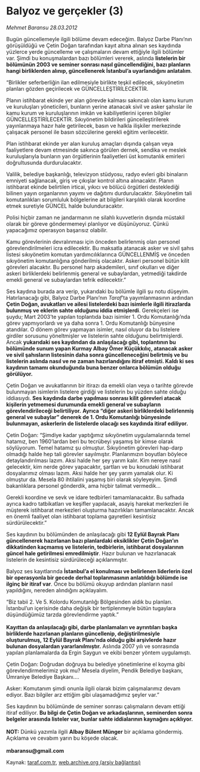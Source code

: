 # Balyoz ve gerçekler (3)

*Mehmet Baransu 28.03.2012*

<div class="yazi"><p>Bugün güncellemeyle ilgili bölüme devam edeceğim. Balyoz Darbe Planı’nın görüşüldüğü ve Çetin Doğan tarafından kayıt altına alınan ses kaydında yüzlerce yerde güncelleme ve çalışmaların devam ettiğiyle ilgili bölümler var. Şimdi bu konuşmalardan bazı bölümleri vererek, aslında <b>listelerin bir bölümünün 2003 ve seminer sonrası nasıl güncellendiğini, bazı planların hangi birliklerden alınıp, güncellenerek İstanbul’a uyarlandığını anlatalım</b>. </p>
<p>“Birlikler seferberliğin ilan edilmesiyle birlikte teşkil edilecek, sıkıyönetim planları gözden geçirilecek ve GÜNCELLEŞTİRİLECEKTİR. </p>
<p>Planın istihbarat ekinde yer alan görevde kalması sakıncalı olan kamu kurum ve kuruluşları yöneticileri, bunların yerine atanacak sivil ve asker şahıslar ile kamu kurum ve kuruluşlarının imkân ve kabiliyetlerini içeren bilgiler GÜNCELLEŞTİRİLECEKTİR. Sıkıyönetim bildirileri güncelleştirilerek yayınlanmaya hazır hale getirilecek, basın ve halkla ilişkiler merkezinde çalışacak personel ile basın sözcülerine gerekli eğitim verilecektir. </p>
<p>Plan istihbarat ekinde yer alan kuruluş amaçları dışında çalışan veya faaliyetlere devam etmesinde sakınca görülen dernek, sendika ve meslek kuruluşlarıyla bunların yan örgütlerinin faaliyetleri üst komutanlık emirleri doğrultusunda durdurulacaktır. </p>
<p>Valilik, belediye başkanlığı, televizyon stüdyosu, radyo evleri gibi binaların emniyeti sağlanacak, giriş ve çıkışlar kontrol altına alınacaktır. Planın istihbarat ekinde belirtilen irticai, yıkıcı ve bölücü örgütleri desteklediği bilinen yayın organlarının yayımı ve dağıtımı durdurulacaktır. Sıkıyönetim tali komutanlıkları sorumluluk bölgelerine ait bilgileri karşılıklı olarak koordine etmek suretiyle GÜNCEL halde bulunduracaktır. </p>
<p>Polisi hiçbir zaman ne jandarmanın ne silahlı kuvvetlerin dışında müstakil olarak bir göreve göndermemeyi planlıyor ve düşünüyoruz. Çünkü yapacağımız operasyon başarısız olabilir. </p>
<p>Kamu görevlerinin devralınması için önceden belirlenmiş olan personel görevlendirilmeleri icra edilecektir. Bu maksatla atanacak asker ve sivil şahıs listesi sıkıyönetim komutan yardımcılıklarınca GÜNCELLENMİŞ ve önceden sıkıyönetim komutanlığına gönderilmiş olacaktır. Askeri personel bütün kilit görevleri alacaktır. Bu personel harp akademileri, sınıf okulları ve diğer askeri birliklerdeki belirlenmiş general ve subaylardan, yetmediği takdirde emekli general ve subaylardan tefrik edilecektir.”</p>
<p>Ses kaydına burada ara verip, yukarıdaki bu bölümle ilgili şu notu düşeyim. Hatırlanacağı gibi, Balyoz Darbe Planı’nın <i>Taraf</i>’ta yayımlanmasının ardından <b>Çetin Doğan, avukatları ve ailesi listelerdeki bazı isimlerle ilgili itirazlarda bulunmuş ve eklerin sahte olduğunu iddia etmişlerdi</b>. Gerekçeleri ise şuydu; Mart 2003’te yapılan toplantıda bazı isimler 1. Ordu Komutanlığı’nda görev yapmıyorlardı ve ya daha sonra 1. Ordu Komutanlığı bünyesine atandılar. O dönem görev yapmayan isimler, nasıl oluyor da bu listelere girdiler sorusunu yöneltmişler ve listelerin sahte olduğunu belirtmişlerdi. Ancak <b>yukarıdaki ses kaydından da anlaşılacağı gibi, toplantının bu bölümünde sunum yapan Kurmay Albay Ömer Küçükkılıç, atanacak asker ve sivil şahısların listesinin daha sonra güncelleneceğini belirtmiş ve bu listelerin aslında nasıl ve ne zaman hazırlandığını itiraf etmişti. Kaldı ki ses kaydının tamamı okunduğunda buna benzer onlarca bölümün olduğu görülüyor.</b> </p>
<p>Çetin Doğan ve avukatlarının bir itirazı da emekli olan veya o tarihte görevde bulunmayan isimlerin listelere girdiği ve listelerin bu yüzden sahte olduğu iddiasıydı. <b>Ses kaydında darbe yapılması sonrası kilit görevleri atacak kişilerin yetmemesi durumunda emekli general ve subayların görevlendirileceği belirtiliyor.</b> <b>Ayrıca “diğer askeri birliklerdeki belirlenmiş general ve subaylar” denerek de 1. Ordu Komutanlığı bünyesinde bulunmayan, askerlerin de listelerde olacağı ses kaydında itiraf ediliyor. </b></p>
<p>Çetin Doğan: “Şimdiye kadar yaptığımız sıkıyönetim uygulamalarında temel hatamız, ben 1960’lardan beri bu tecrübeyi yaşamış bir kimse olarak söylüyorum. Temel hatamız şu olmuştur. Sıkıyönetim görevleri hap-darp olmadığı halde hep tali görevler sayılmıştır. Planlarımızın boyutları böylece detaylandırılması lazım. Aksi halde her şey yarım kalır. Kim nereye nasıl gelecektir, kim nerde görev yapacaktır, şartları ve bu konudaki istihbarat dosyalarımız olması lazım. Aksi halde her şey yarım yamalak olur. Ki olmuştur da. Mesela 80 ihtilalini yaşamış biri olarak söyleyeyim. Şimdi bakanlıklara personel gönderdik, ama hiçbir talimat vermedik...</p>
<p>Gerekli koordine ve sevk ve idare tedbirleri tamamlanacaktır. Bu safhada ayrıca kadro tatbikatları ve keşifler yapılacak, asayiş harekat merkezleri ile müşterek istihbarat merkezleri oluşturma hazırlıkları tamamlanacaktır. Ancak en önemli faaliyet olan istihbarat toplama gayretleri kesintisiz sürdürülecektir.”</p>
<p>Ses kaydının bu bölümünden de anlaşılacağı gibi <b>12 Eylül Bayrak Planı güncellenerek hazırlanan bazı planlardaki eksiklikler Çetin Doğan’ın dikkatinden kaçmamış ve listelerin, tedbirlerin, istihbarat dosyalarının güncel hale getirilmesi emredilmiştir</b>. Hazır bulunan ve hazırlanacak listelerin de kesintisiz sürdürüleceği açıklanmıştır. </p>
<p>Balyoz ses kayıtlarında <b>İstanbul’a el konulması ve belirlenen liderlerin özel bir operasyonla bir gecede derhal toplanmasının anlatıldığı bölümde ise ilginç bir itiraf var</b>. Önce bu bölümü okuyup ardından planların nasıl yapıldığını, nereden alındığını açıklayalım.</p>
<p>“Biz tabii 2. Ve 5. Kolordu Komutanlığı Bölgesinden aldık bu planları. İstanbul’un içerisinde daha değişik bir tertiplenmeyle bütün tugaylara düşündüğümüz tarzda görevlendirme yaptık.”<br/><br/><b>Kayıttan da anlaşılacağı gibi, darbe planlamaları ve ayrıntıları başka birliklerde hazırlanan planların güncellenip, değiştirilmesiyle oluşturulmuş, 12 Eylül Bayrak Planı’nda olduğu gibi arşivlerde hazır bulunan dosyalardan yararlanılmıştır.</b> Aslında 2007 yılı ve sonrasında yapılan planlamalarda da Ergin Saygun ve ekibi benzer yöntem uygulamıştı. </p>
<p>Çetin Doğan: Doğrudan doğruya bu belediye yönetimlerine el koyma gibi görevlendirmelerimiz yok mu? Mesela diyelim, Pendik Belediye başkanı, Ümraniye Belediye Başkanı....</p>
<p>Asker: Komutanım şimdi onunla ilgili olarak bizim çalışmalarımız devam ediyor. Bazı bilgiler arz ettiğim gibi ulaşamadığımız şeyler var.”</p>
<p>Ses kaydının bu bölümünde de seminer sonrası çalışmaların devam ettiği itiraf ediliyor. <b>Bu bilgi de Çetin Doğan ve arkadaşlarının, seminerden sonra belgeler arasında listeler var, bunlar sahte iddialarının kaynağını açıklıyor.</b> <br/><br/><b>NOT:</b> Dünkü yazımla ilgili <b>Albay Bülent Münger</b> bir açıklama göndermiş. Açıklama ve cevabım yarın bu köşede olacak.<br/><br/><b>mbaransu@gmail.com</b></p>
</div>

Kaynak: [taraf.com.tr](http://www.taraf.com.tr/mehmet-baransu/makale-balyoz-ve-gercekler-3.htm), [web.archive.org (arşiv bağlantısı)](http://web.archive.org/web/20131107021906/http://www.taraf.com.tr/mehmet-baransu/makale-balyoz-ve-gercekler-3.htm)
